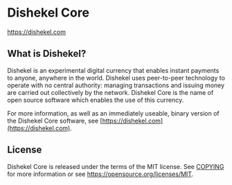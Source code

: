 Dishekel Core
=====================================


https://dishekel.com

What is Dishekel?
----------------

Dishekel is an experimental digital currency that enables instant payments to
anyone, anywhere in the world. Dishekel uses peer-to-peer technology to operate
with no central authority: managing transactions and issuing money are carried
out collectively by the network. Dishekel Core is the name of open source
software which enables the use of this currency.

For more information, as well as an immediately useable, binary version of
the Dishekel Core software, see [https://dishekel.com](https://dishekel.com).

License
-------

Dishekel Core is released under the terms of the MIT license. See [COPYING](COPYING) for more
information or see https://opensource.org/licenses/MIT.
